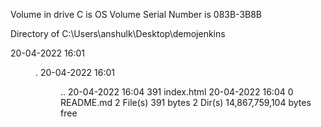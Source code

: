  Volume in drive C is OS
 Volume Serial Number is 083B-3B8B

 Directory of C:\Users\anshulk\Desktop\demojenkins

20-04-2022  16:01    <DIR>          .
20-04-2022  16:01    <DIR>          ..
20-04-2022  16:04               391 index.html
20-04-2022  16:04                 0 README.md
               2 File(s)            391 bytes
               2 Dir(s)  14,867,759,104 bytes free
